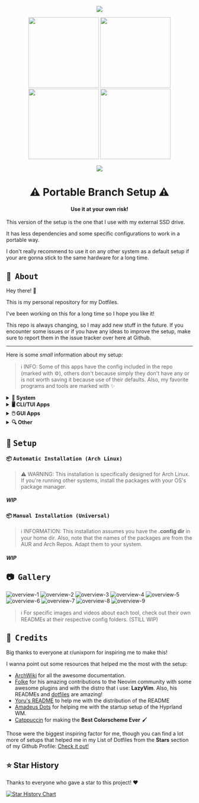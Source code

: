 <div align="center">
<a href=""><img src="./assets/images/dotfiles-title.png"></a>
</div>

<div align="center">

<a href="#herb--about"><img width="190px" src="./assets/images/dotfiles-about.png"></a>
<a href="#wrench--setup"><img width="190px" src="./assets/images/dotfiles-setup.png"></a>
<a href="#camera--gallery"><img width="190px" src="./assets/images/dotfiles-gallery.png"></a>
<a href="#tada--credits"><img width="190px" src="./assets/images/dotfiles-credits.png"></a>

</div>

<div align="center">

<img src="./assets/images/big-showcase.png">

</div>

<h1 align="center"> ⚠️ Portable Branch Setup ⚠️ </h1>
<h4 align="center"> Use it at your own risk! </h4>

This version of the setup is the one that I use with my external SSD drive.

It has less dependencies and some specific configurations to work in a portable way.

I don't really recommend to use it on any other system as a default setup if your are gonna stick to the same hardware for a long time.

## :herb: ‎ <samp>About</samp>

Hey there! :wave:

This is my personal repository for my Dotfiles.

I've been working on this for a long time so I hope you like it!

This repo is always changing, so I may add new stuff in the future. If you encounter some issues or if you have any ideas to improve the setup, make sure to report them in the issue tracker over here at Github.

---

Here is some _small_ information about my setup:

> :information_source: INFO: Some of this apps have the config included in the repo (marked with :gear:), others don't because simply they don't have any or is not worth saving it because use of their defaults. Also, my favorite programs and tools are marked with :sparkles:

<details>
  <summary><b>🐧 System</b></summary>

- **OS**: [Arch Linux](https://archlinux.org/) :sparkles: ([btw](https://www.reddit.com/r/archlinux/comments/6hv94x/has_anyone_seen_arch/))
- **Package Manager**: [Pacman](https://wiki.archlinux.org/title/Pacman) ([Config](../.config/pacman/)) :gear:
- **AUR Helper**: [yay](https://github.com/Jguer/yay) :sparkles: ([Config](../.config/yay/)) :gear:
- **Window Manager**: [Hyprland](https://hyprland.org/) :sparkles: ([Config](../.config/hypr/)) :gear:
- **Panel**: [Waybar](https://github.com/Alexays/Waybar) :sparkles: ([Config](../.config/waybar/)) :gear:
- **Terminal Emulator**: [Kitty](https://sw.kovidgoyal.net/kitty/) :sparkles: ([Config](../.config/kitty/)) :gear:
- **Notification Daemon/Center**: [swaync](https://github.com/ErikReider/SwayNotificationCenter) ([Config](../.config/swaync/)) :gear:
- **Application Launcher**: [Rofi](https://github.com/lbonn/rofi) :sparkles: ([Config](../.config/rofi/)) :gear:
- **Audio Daemon**: [Pipewire](https://pipewire.org/) ([Config](../.config/pipewire/)) :gear:
- **Firewall**: [ufw](https://wiki.archlinux.org/title/ufw)
- **Clipboard Manager**: [wl-clipboard](https://github.com/bugaevc/wl-clipboard) (with [cliphist](https://github.com/sentriz/cliphist))
- **Wallpaper Switcher**: [swww](https://github.com/Horus645/swww)
- **Lock Screen**: [swaylock-effects](https://github.com/mortie/swaylock-effects) ([Config](../.config/swaylock/)) :gear:
- **Idle Timeout**: [swayidle](https://github.com/swaywm/swayidle) ([Config](../.config/swayidle/)) :gear:
- **Color Picker**: [Hyprpicker](https://github.com/hyprwm/hyprpicker)
- **Recording Tool**: [wf-recorder](https://github.com/ammen99/wf-recorder)
- **Screenshot Tool**: [Hyprshot](https://github.com/Gustash/Hyprshot)
- **Screenshot Editor**: [Swappy](https://github.com/jtheoof/swappy) ([Config](../.config/swappy/)) :gear:
- **Logout Menu**: [wleave](https://github.com/AMNatty/wleave) ([Config](../.config/wleave/)) :gear:

</details>

<details>
  <summary><b>🖥️ CLI/TUI Apps</b></summary>

- **Shell**: [Fish](https://fishshell.com/) :sparkles: ([Config](../.config/fish/)) :gear:
- **Shell Prompt**: [Starship](https://starship.rs/) ([Config](../.config/starship/)) :gear:
- **Shell History**: [Atuin](https://github.com/atuinsh/atuin) ([Config](../.config/atuin/)) :gear:
- **CD Replacement**: [zoxide](https://github.com/ajeetdsouza/zoxide) :sparkles:
- **LS Replacement**: [eza](https://github.com/eza-community/eza)
- **Cat Replacement**: [bat](https://github.com/sharkdp/bat) ([Config](../.config/bat/)) :gear:
- **Help Pages**: [Navi](https://github.com/denisidoro/navi) / [TLDR](https://tldr.sh/) ([Config](../.config/navi/)) :gear:
- **Fuzzy File Finder**: [fzf](https://github.com/junegunn/fzf) :sparkles:
- **Fuzzy Word Finder**: [Ripgrep](https://github.com/BurntSushi/ripgrep) ([Config](../.config/rg/)) :gear:
- **Editor**: [Neovim](https://neovim.io/) :sparkles: ([Config](../.config/nvim/)) :gear:
- **File Manager**: [Yazi](https://yazi-rs.github.io/) :sparkles: ([Config](../.config/yazi/)) :gear:
- **Git UI**: [Lazygit](https://github.com/jesseduffield/lazygit) :sparkles: ([Config](../.config/lazygit/)) :gear:
- **Npm Manager UI**: [Lazynpm](https://github.com/jesseduffield/lazynpm)
- **Docker UI**: [Lazydocker](https://github.com/jesseduffield/lazydocker)
- **Arch Package Search UI**: [Pacseek](https://github.com/moson-mo/pacseek) ([Config](../.config/pacseek/)) :gear:
- **Update Tool**: [Topgrade](https://github.com/topgrade-rs/topgrade) ([Config](../.config/topgrade/)) :gear:
- **Audio Visualizer**: [Cava](https://github.com/karlstav/cava) ([Config](../.config/cava/)) :gear:
- **System Monitor**: [btop](https://github.com/aristocratos/btop) ([Config](../.config/btop/)) :gear:
- **GPU Monitor**: [nvtop](https://github.com/Syllo/nvtop)
- **System Fetch**: [Neofetch](https://github.com/dylanaraps/neofetch) ([Config](../.config/neofetch/)) :gear:
- **Git Fetch**: [Onefetch](https://github.com/o2sh/onefetch)
- **Keybindings TUI**: [Keyb](https://github.com/kencx/keyb) :sparkles: ([Config](../.config/keyb/)) :gear:

</details>

<details>
  <summary><b>🖱️ GUI Apps</b></summary>

- **Music Player**: [Spotify](https://open.spotify.com/) (patched with [Spicetify](https://spicetify.app/)) ([Config](../.config/spicetify/)) :gear:
- **Web Browser**: [Librewolf](https://librewolf.net/) / [Thorium](https://thorium.rocks/) :sparkles: ([Config](../.config/browser/)) :gear:
- **Messaging App**: [Discord](https://discord.com/) (patched with [BetterDiscord](https://betterdiscord.app/)) ([Config](../.config/BetterDiscord/)) :gear:
- **Email Client**: [Thunderbird](https://www.thunderbird.net/)
- **PDF Viewer**: [Zathura](https://pwmt.org/projects/zathura/) ([Config](../.config/zathura/)) :gear:
- **Note Taking**: [Obsidian](https://obsidian.md/) :sparkles:
- **Video Player**: [Celluloid](https://celluloid-player.github.io/) ([MPV](https://mpv.io/) frontend) ([Config](../.config/mpv/)) :gear:
- **Image Viewer**: [geeqie](https://www.geeqie.org/) ([Config](../.config/geeqie/)) :gear:
- **File Manager**: [Nemo](https://community.linuxmint.com/software/view/nemo)
- **Audio Effects**: [Easyeffects](https://github.com/wwmm/easyeffects)
- **Image Editor**: [Gimp](https://www.gimp.org/)
- **Paint Tool**: [Pinta](https://www.pinta-project.com/)
- **VM Manager**: [Virt-Manager](https://virt-manager.org/) ([QEMU](https://www.qemu.org/))
- **Recording Program**: [OBS](https://obsproject.com/)
- **Office Apps**: [LibreOffice](https://www.libreoffice.org/) ([Config](../.config/libreoffice/4/user/config/)) :gear:

</details>

<details>
  <summary><b>🔍 Other</b></summary>

- **Colorscheme**: [Catppuccin Macchiato](https://github.com/catppuccin/catppuccin) :sparkles:
- **Font**: [Jetbrains Mono Nerd](https://www.jetbrains.com/es-es/lp/mono/)
- **Dotfiles Manager**: [yadm](https://yadm.io/) :sparkles: ([Config](../.config/yadm/)) :gear:
- **Automatic System Deployment**: [Ansible](https://www.ansible.com/) :sparkles: ([Config](../.config/ansible/)) :gear:

</details>

## :wrench: ‎ <samp>Setup</samp>

#### :package: <samp>Automatic Installation (Arch Linux)</samp>

> :warning: WARNING: This installation is specifically designed for Arch Linux. If you're running other systems, install the packages with your OS's package manager.

##### WIP

#### :package: <samp>Manual Installation (Universal) </samp>

> :information_source: INFORMATION: This installation assumes you have the **.config dir** in your home dir. Also, note that the names of the packages are from the AUR and Arch Repos. Adapt them to your system.

##### WIP

## :camera: ‎ <samp>Gallery</samp>

![overview-1](./assets/images/overview-1.png)
![overview-2](./assets/images/overview-2.png)
![overview-3](./assets/images/overview-3.png)
![overview-4](./assets/images/overview-4.png)
![overview-5](./assets/images/overview-5.png)
![overview-6](./assets/images/overview-6.png)
![overview-7](./assets/images/overview-7.png)
![overview-8](./assets/images/overview-8.png)
![overview-9](./assets/images/overview-9.png)

> :information_source: For specific images and videos about each tool, check out their own READMEs at their respective config folders. (STILL WIP)

## :tada: ‎ <samp>Credits</samp>

Big thanks to everyone at r/unixporn for inspiring me to make this!

I wanna point out some resources that helped me the most with the setup:

- [ArchWiki](https://wiki.archlinux.org/) for all the awesome documentation.
- [Folke](https://github.com/folke) for his amazing contributions to the Neovim community with some awesome plugins and with the distro that i use: **LazyVim**. Also, his READMEs and [dotfiles](https://github.com/folke/dot) are amazing!
- [Yoru's README](https://github.com/rxyhn/yoru/tree/main) to help me with the distribution of the README
- [Amadeus Dots](https://github.com/AmadeusWM/dotfiles-hyprland) for helping me with the startup setup of the Hyprland WM.
- [Catppuccin](https://github.com/catppuccin/catppuccin) for making the **Best Colorscheme Ever** 🖌️

Those were the biggest inspiring factor for me, though you can find a lot more of setups that helped me in my List of Dotfiles from the **Stars** section of my Github Profile: [Check it out!](https://github.com/stars/Matt-FTW/lists/paintbrush-theming-dots)

## ⭐ Star History

Thanks to everyone who gave a star to this project! ❤️

<a href="https://star-history.com/#Matt-FTW/dotfiles&Timeline">
  <picture>
    <source media="(prefers-color-scheme: dark)" srcset="https://api.star-history.com/svg?repos=Matt-FTW/dotfiles&type=Timeline&theme=dark" />
    <source media="(prefers-color-scheme: light)" srcset="https://api.star-history.com/svg?repos=Matt-FTW/dotfiles&type=Timeline" />
    <img alt="Star History Chart" src="https://api.star-history.com/svg?repos=Matt-FTW/dotfiles&type=Timeline" />
  </picture>
</a>
